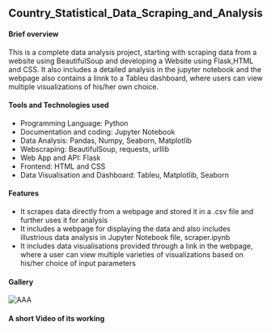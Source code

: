 ## Country_Statistical_Data_Scraping_and_Analysis
#### Brief overview   
This is a complete data analysis project, starting with scraping data from a website using BeautifulSoup and developing a Website using Flask,HTML and CSS. It also includes a detailed analysis in the jupyter notebook and the webpage also contains a linnk to a Tableu dashboard, where users can view multiple visualizations of his/her own choice.
#### Tools and Technologies used
* Programming Language: Python
* Documentation and coding: Jupyter Notebook
* Data Analysis: Pandas, Numpy, Seaborn, Matplotlib
* Webscraping: BeautifulSoup, requests, urllib
* Web App and API: Flask
* Frontend: HTML and CSS
* Data Visualisation and Dashboard: Tableu, Matplotlib, Seaborn  
 
 #### Features
 * It scrapes data directly from a webpage and stored it in a .csv file and further uses it for analysis
 * It includes a webpage for displaying the data and also includes illustrious data analysis in Jupyter Notebook file, scraper.ipynb
 * It includes data visualisations provided through a link in the webpage, where a user can view multiple varieties of visualizations based on his/her choice of input parameters
 #### Gallery
 
![AAA](https://github.com/SDeyGitHubber/Country_Web_Scraping-and-data_Analysis/assets/114286007/bd3f92f5-be70-400c-a613-f524a0a21e9c)


 #### A short Video of its working
